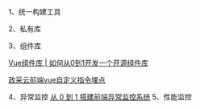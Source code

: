1、统一构建工具

2、私有库

3、组件库

[Vue组件库 | 如何从0到1开发一个开源组件库](https://juejin.cn/post/7010553100222070792)

[政采云前端vue自定义指令埋点](https://segmentfault.com/a/1190000039746521)

4、异常监控
[从 0 到 1 搭建前端异常监控系统](https://juejin.cn/post/6844904175050948621)
5、性能监控
